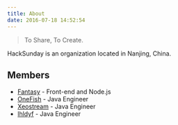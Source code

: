 ```yaml
---
title: About
date: 2016-07-18 14:52:54
---
```


> To Share, To Create.

HackSunday is an organization located in Nanjing, China.

## Members

- [Fantasy](https://github.com/SFantasy) - Front-end and Node.js
- [OneFish](https://github.com/Fish-Potato) - Java Engineer
- [Xeostream](https://github.com/xeostream) - Java Engineer
- [lhldyf](https://github.com/lhldyf) - Java Engineer
